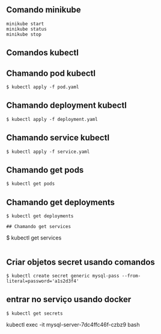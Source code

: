 
## Comando minikube
```
minikube start
minikube status
minikube stop 
```  
## Comandos kubectl

## Chamando pod kubectl
```
$ kubectl apply -f pod.yaml
```
## Chamando deployment kubectl
```
$ kubectl apply -f deployment.yaml
```
## Chamando service kubectl
```
$ kubectl apply -f service.yaml
```
## Chamando get pods
```
$ kubectl get pods
``` 
## Chamando get deployments
```
$ kubectl get deployments
```
``` 
## Chamando get services
``` 
$ kubectl get services
``` 
``` 
## Criar objetos secret usando comandos
``` 
$ kubectl create secret generic mysql-pass --from-literal=password='a1s2d3f4'
``` 
## entrar no serviço usando docker
``` 
$ kubectl get secrets 
``` 
kubectl exec -it mysql-server-7dc4ffc46f-czbz9  bash  
``` 

